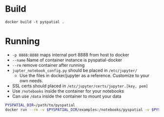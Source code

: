 # Build
```
docker build -t pyspatial .
```

# Running
 * `-p 8888:8888`  maps internal port 8888 from host to docker
 * `--name` Name of container instance is pyspatial-docker
 * `--rm` remove container after running
 * `jupter_notebook_config.py` should be placed in `/etc/jupyter/`
   * Use the files in docker/jupyter as a reference.  Customize to your own needs.
 * SSL certs should placed in `/etc/jupyter/certs/jupyter.[key, pem]`
 * Use `/notebooks` inside the container for your notebooks 
 * Can use `/data` inside the container to mount your data

```bash
PYSPATIAL_DIR=/path/to/pyspatial
docker run --rm -v $PYSPATIAL_DIR/examples:/notebooks/pyspatial -v $PYSPATIAL_DIR/docker/jupyter:/etc/jupyter -v $PYSPATIAL_DIR/test:/notebooks/test -p 8889:8888 --name pyspatial-docker pyspatial
```
